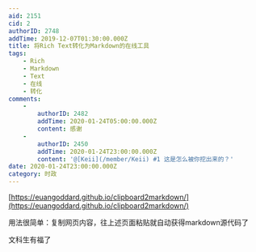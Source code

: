 ```yaml
---
aid: 2151
cid: 2
authorID: 2748
addTime: 2019-12-07T01:30:00.000Z
title: 将Rich Text转化为Markdown的在线工具
tags:
    - Rich
    - Markdown
    - Text
    - 在线
    - 转化
comments:
    -
        authorID: 2482
        addTime: 2020-01-24T05:00:00.000Z
        content: 感谢
    -
        authorID: 2450
        addTime: 2020-01-24T23:00:00.000Z
        content: '@[Keii](/member/Keii) #1 这是怎么被你挖出来的？'
date: 2020-01-24T23:00:00.000Z
category: 时政
---
```


[https://euangoddard.github.io/clipboard2markdown/](https://euangoddard.github.io/clipboard2markdown/)

用法很简单：复制网页内容，往上述页面粘贴就自动获得markdown源代码了

文科生有福了
